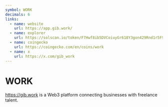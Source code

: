 ```yaml
---
symbol: WORK
decimals: 6
links:
  - name: website
    url: https://app.gib.work/
  - name: explorer
    url: https://solscan.io/token/F7Hwf8ib5DVCoiuyGr618Y3gon429Rnd1r5F9R5upump
  - name: coingecko
    url: https://coingecko.com/en/coins/work
  - name: x
    url: https://x.com/gib_work
---
```


# WORK

https://gib.work is a Web3 platform connecting businesses with freelance talent.
